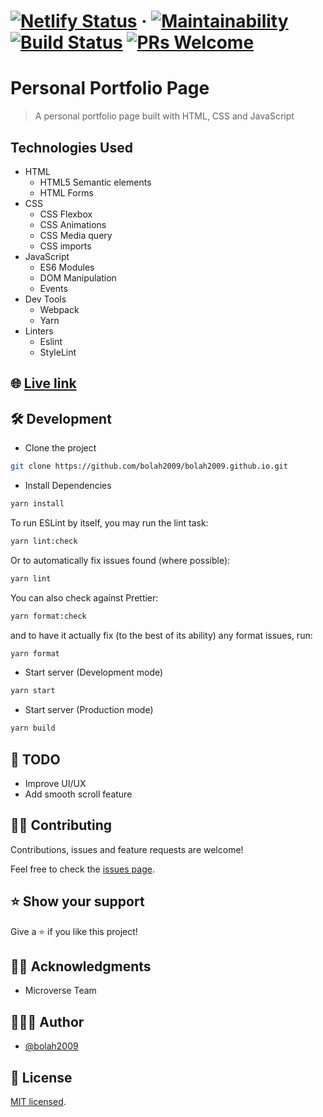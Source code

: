 # [![Netlify Status](https://api.netlify.com/api/v1/badges/7beca3f9-728b-4d56-90dc-38443719b7c8/deploy-status)](https://app.netlify.com/sites/bolah-portfolio/deploys) &middot; [![Maintainability](https://api.codeclimate.com/v1/badges/7bcdf102bb895ac7a988/maintainability)](https://codeclimate.com/github/bolah2009/bolah2009.github.io/maintainability) [![Build Status](https://travis-ci.com/bolah2009/bolah2009.github.io.svg?branch=production)](https://travis-ci.com/bolah2009/bolah2009.github.io) [![PRs Welcome](https://img.shields.io/badge/PRs-welcome-brightgreen.svg)](https://github.com/bolah2009/bolah2009.github.io/pulls)

# Personal Portfolio Page

> A personal portfolio page built with HTML, CSS and JavaScript

## Technologies Used

- HTML
  - HTML5 Semantic elements
  - HTML Forms
- CSS
  - CSS Flexbox
  - CSS Animations
  - CSS Media query
  - CSS imports
- JavaScript
   - ES6 Modules
   - DOM Manipulation
   - Events
- Dev Tools
  - Webpack
  - Yarn
- Linters
  - Eslint
  - StyleLint

## 🌐 [Live link](https://bolabuari.com/)

## 🛠️ Development

- Clone the project

```bash
git clone https://github.com/bolah2009/bolah2009.github.io.git

```

- Install Dependencies

```bash
yarn install
```

To run ESLint by itself, you may run the lint task:

```bash
yarn lint:check
```

Or to automatically fix issues found (where possible):

```bash
yarn lint
```

You can also check against Prettier:

```bash
yarn format:check
```

and to have it actually fix (to the best of its ability) any format issues, run:

```bash
yarn format
```

- Start server (Development mode)

```bash
yarn start
```

- Start server (Production mode)

```bash
yarn build
```

## 🧾 TODO

- Improve UI/UX
- Add smooth scroll feature

## 🤝🏾 Contributing

Contributions, issues and feature requests are welcome!

Feel free to check the [issues page](../../issues).

## ⭐️ Show your support

Give a ⭐️ if you like this project!

## 🙏🏾 Acknowledgments

- Microverse Team 

## 👨🏽‍💻 Author

- [@bolah2009](https://github.com/bolah2009/)

## 📝 License

[MIT licensed](./LICENSE).
